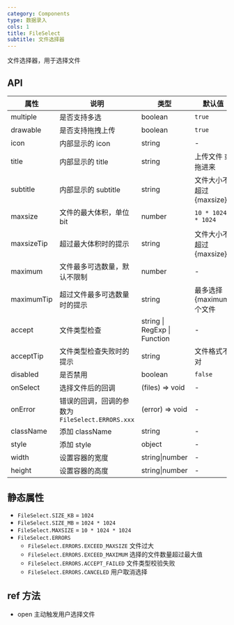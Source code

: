 ```yaml
---
category: Components
type: 数据录入
cols: 1
title: FileSelect
subtitle: 文件选择器
---
```


文件选择器，用于选择文件

## API

| 属性 | 说明 | 类型 | 默认值 |
| --- | --- | --- | --- |
| multiple | 是否支持多选 | boolean | `true` |
| drawable | 是否支持拖拽上传 | boolean | `true` |
| icon | 内部显示的 icon | string | - |
| title | 内部显示的 title | string | 上传文件 或 拖进来 |
| subtitle | 内部显示的 subtitle | string | 文件大小不超过 {maxsize} |
| maxsize | 文件的最大体积，单位 bit | number | `10 * 1024 * 1024` |
| maxsizeTip | 超过最大体积时的提示 | string | 文件大小不超过 {maxsize} |
| maximum | 文件最多可选数量，默认不限制 | number | - |
| maximumTip | 超过文件最多可选数量时的提示 | string | 最多选择 {maximum} 个文件 |
| accept | 文件类型检查 | string \| RegExp \| Function | - |
| acceptTip | 文件类型检查失败时的提示 | string | 文件格式不对 |
| disabled | 是否禁用 | boolean | `false` |
| onSelect | 选择文件后的回调 | (files) => void | - |
| onError | 错误的回调，回调的参数为 `FileSelect.ERRORS.xxx` | (error) => void | - |
| className | 添加 className | string | - |
| style | 添加 style | object | - |
| width | 设置容器的宽度 | string\|number | - |
| height | 设置容器的高度 | string\|number | - |

## 静态属性
- `FileSelect.SIZE_KB` = `1024`
- `FileSelect.SIZE_MB` = `1024 * 1024`
- `FileSelect.MAXSIZE` = `10 * 1024 * 1024`
- `FileSelect.ERRORS`
    - `FileSelect.ERRORS.EXCEED_MAXSIZE` 文件过大
    - `FileSelect.ERRORS.EXCEED_MAXIMUM` 选择的文件数量超过最大值
    - `FileSelect.ERRORS.ACCEPT_FAILED` 文件类型校验失败
    - `FileSelect.ERRORS.CANCELED` 用户取消选择

## ref 方法
- open 主动触发用户选择文件


